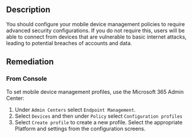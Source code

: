 ## Description

You should configure your mobile device management policies to require advanced security configurations. If you do not require this, users will be able to connect from devices that are vulnerable to basic internet attacks, leading to potential breaches of accounts and data.

## Remediation

### From Console

To set mobile device management profiles, use the Microsoft 365 Admin Center:

1. Under `Admin Centers` select `Endpoint Management`.
2. Select `Devices` and then under `Policy` select `Configuration profiles`
3. Select `Create profile` to create a new profile. Select the appropriate Platform and settings from the configuration screens.
